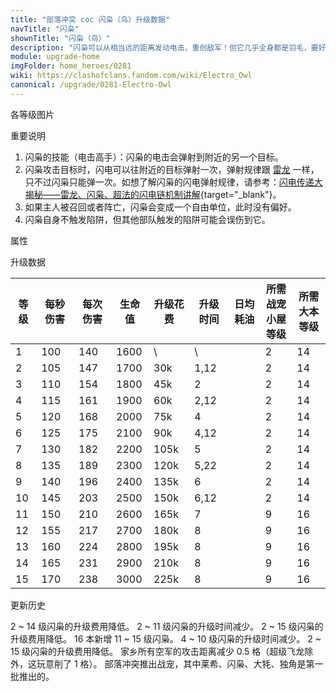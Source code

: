 ```yaml
---
title: "部落冲突 coc 闪枭（鸟）升级数据"
navTitle: "闪枭"
shownTitle: "闪枭（鸟）"
description: "闪枭可以从相当远的距离发动电击，重创敌军！但它几乎全身都是羽毛，要好好保护它哦！"
module: upgrade-home
imgFolder: home_heroes/0281
wiki: https://clashofclans.fandom.com/wiki/Electro_Owl
canonical: /upgrade/0281-Electro-Owl
---
```


<UnitInfo :folder="$frontmatter.imgFolder" imgSrc="Electro_Owl_info.png" :imgAlt="$frontmatter.navTitle" :description="$frontmatter.description" />

<SmallTitle>各等级图片</SmallTitle>

<Panel>
    <UnitImgGroup :folder="$frontmatter.imgFolder">
        <UnitImg imgTitle="所有等级" imgSrc="Electro_Owl_field.png" />
    </UnitImgGroup>
</Panel>

<SmallTitle>重要说明</SmallTitle>

1. 闪枭的技能（电击高手）：闪枭的电击会弹射到附近的另一个目标。
2. 闪枭攻击目标时，闪电可以往附近的目标弹射一次，弹射规律跟 [雷龙](/upgrade/000c-Electro-Dragon) 一样，只不过闪枭只能弹一次。如想了解闪枭的闪电弹射规律，请参考：[闪电传递大揭秘——雷龙、闪枭、超法的闪电链机制讲解](/p/5546){target="_blank"}。
3. 如果主人被召回或者阵亡，闪枭会变成一个自由单位，此时没有偏好。
4. 闪枭自身不触发陷阱，但其他部队触发的陷阱可能会误伤到它。

<SmallTitle>属性</SmallTitle>

<UnitProperties>
    <UnitProperty pKey="攻击偏好" pValue="英雄的目标" />
    <UnitProperty pKey="伤害类型" pValue="链式攻击" />
    <UnitProperty pKey="攻击的目标" pValue="地面和空中目标" />
    <UnitProperty pKey="移动速度" pValue="2.5 格/秒" />
    <UnitProperty pKey="攻击速度" pValue="1.4 秒/次" />
    <UnitProperty pKey="攻击距离" pValue="5.5 格" />
    <UnitProperty pKey="连锁距离" pValue="3 格以内" />
    <UnitProperty pKey="连锁衰减" pValue="20%" />
    <UnitProperty pKey="连锁延迟" pValue="0.416 秒" />
    <UnitProperty pKey="所需战宠小屋等级" pValue="2" />
    <UnitProperty pKey="所需大本等级" pValue="14" />
</UnitProperties>

<SmallTitle>升级数据</SmallTitle>

<script setup>
const tableExtraInfo = [
    {
        "column": 4,
        "type": "cost",
        "gpClass": "research",
        "icon": "Dark_Elixir"
    },
    {
        "column": 5,
        "type": "time",
        "gpClass": "research"
    },
    {
        "column": 6,
        "type": "dailyCost",
        "icon": "Dark_Elixir"
    }
];
</script>

<UnitTable :tableExtraInfo="tableExtraInfo">

| 等级 |  每秒伤害 | 每次伤害 | 生命值 |  升级花费 | 升级时间 | 日均耗油 |所需战宠<br>小屋等级|所需<br>大本等级|
| ---- |   ----   |   ----  |  ----  |    ---   |   ---   |   ---   |        ---        |      ----     |
|   1  |    100   |   140   |  1600  |     \    |   \     |         |         2         |       14      |
|   2  |    105   |   147   |  1700  |    30k   |   1,12  |         |         2         |       14      |
|   3  |    110   |   154   |  1800  |    45k   |   2     |         |         2         |       14      |
|   4  |    115   |   161   |  1900  |    60k   |   2,12  |         |         2         |       14      |
|   5  |    120   |   168   |  2000  |    75k   |   4     |         |         2         |       14      |
|   6  |    125   |   175   |  2100  |    90k   |   4,12  |         |         2         |       14      |
|   7  |    130   |   182   |  2200  |   105k   |   5     |         |         2         |       14      |
|   8  |    135   |   189   |  2300  |   120k   |   5,22  |         |         2         |       14      |
|   9  |    140   |   196   |  2400  |   135k   |   6     |         |         2         |       14      |
|  10  |    145   |   203   |  2500  |   150k   |   6,12  |         |         2         |       14      |
|  11  |    150   |   210   |  2600  |   165k   |   7     |         |         9         |       16      |
|  12  |    155   |   217   |  2700  |   180k   |   8     |         |         9         |       16      |
|  13  |    160   |   224   |  2800  |   195k   |   8     |         |         9         |       16      |
|  14  |    165   |   231   |  2900  |   210k   |   8     |         |         9         |       16      |
|  15  |    170   |   238   |  3000  |   225k   |   8     |         |         9         |       16      |
</UnitTable>

<SmallTitle>更新历史</SmallTitle>

<Timeline>
    <TimelineItem date="2025/03/24">
        <TimelineRow>2 ~ 14 级闪枭的升级费用降低。</TimelineRow>
    </TimelineItem>
    <TimelineItem date="2024/11/25">
        <TimelineRow>2 ~ 11 级闪枭的升级时间减少。</TimelineRow>
        <TimelineRow>2 ~ 15 级闪枭的升级费用降低。</TimelineRow>
    </TimelineItem>
    <TimelineItem date="2024/02/27">
        <TimelineRow>16 本新增 11 ~ 15 级闪枭。</TimelineRow>
    </TimelineItem>
    <TimelineItem date="2023/12/12">
        <TimelineRow>4 ~ 10 级闪枭的升级时间减少。</TimelineRow>
        <TimelineRow>2 ~ 15 级闪枭的升级费用降低。</TimelineRow>
    </TimelineItem>
    <TimelineItem date="2022/05/02">
        <TimelineRow>家乡所有空军的攻击距离减少 0.5 格（超级飞龙除外，这玩意削了 1 格）。</TimelineRow>
    </TimelineItem>
    <TimelineItem date="2021/04/12">
        <TimelineRow>部落冲突推出战宠，其中莱希、闪枭、大牦、独角是第一批推出的。</TimelineRow>
    </TimelineItem>
    <TimelineItem :historyBottom="true" />
</Timeline>